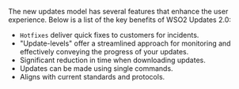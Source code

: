 
The new updates model has several features that enhance the user experience. Below is a list of the key benefits of WSO2 Updates 2.0:

* `Hotfixes` deliver quick fixes to customers for incidents.
* "Update-levels" offer a streamlined approach for monitoring and effectively conveying the progress of your updates.
* Significant reduction in time when downloading updates.
* Updates can be made using single commands.
* Aligns with current standards and protocols.
